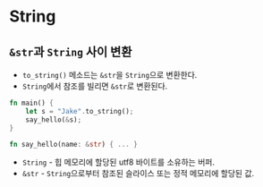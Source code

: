 # String

## `&str`과 `String` 사이 변환

* `to_string()` 메소드는 `&str`을 `String`으로 변환한다.
* `String`에서 참조를 빌리면 `&str`로 변환된다.

```rust
fn main() {
    let s = "Jake".to_string();
    say_hello(&s);
}

fn say_hello(name: &str) { ... }
```

* `String` - 힙 메모리에 할당된 utf8 바이트를 소유하는 버퍼.
* `&str` - `String`으로부터 참조된 슬라이스 또는 정적 메모리에 할당된 값.